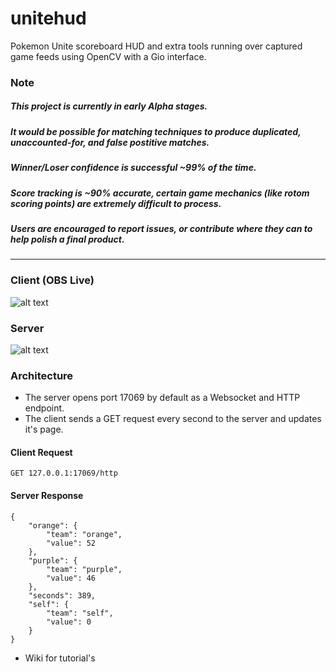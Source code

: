 # unitehud
Pokemon Unite scoreboard HUD and extra tools running over captured game feeds using OpenCV with a Gio interface.

### Note
##### This project is currently in early Alpha stages. 
##### It would be possible for matching techniques to produce duplicated, unaccounted-for, and false postitive matches.
##### Winner/Loser confidence is successful ~99% of the time.
##### Score tracking is ~90% accurate, certain game mechanics (like rotom scoring points) are extremely difficult to process.
##### Users are encouraged to report issues, or contribute where they can to help polish a final product.

----

### Client (OBS Live)
![alt text](https://github.com/pidgy/unite/blob/master/data/client.gif "Client")

### Server
![alt text](https://i.imgur.com/pR525QW.png "server")

### Architecture

- The server opens port 17069 by default as a Websocket and HTTP endpoint. 
- The client sends a GET request every second to the server and updates it's page.

#### Client Request
```
GET 127.0.0.1:17069/http
```

#### Server Response
```
{
    "orange": {
        "team": "orange",
        "value": 52
    },
    "purple": {
        "team": "purple",
        "value": 46
    },
    "seconds": 389,
    "self": {
        "team": "self",
        "value": 0
    }
}
```

- Wiki for tutorial's
